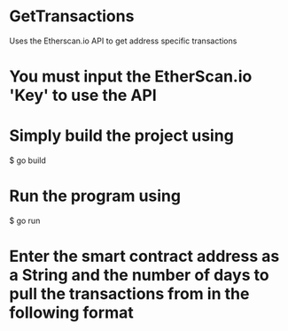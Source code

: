# GetTransactions

Uses the Etherscan.io API to get address specific transactions

# You must input the EtherScan.io 'Key' to use the API

# Simply build the project using 

$ go build 

# Run the program using 

$ go run 

# Enter the smart contract address as a String and the number of days to pull the transactions from in the following format
